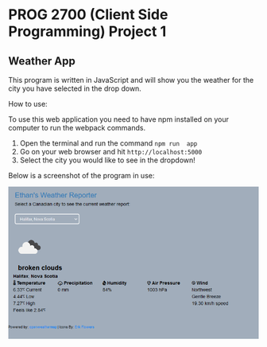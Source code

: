 # PROG 2700 (Client Side Programming) Project 1
## Weather App

This program is written in JavaScript and will show you the weather for the city you have selected in the drop down.

How to use:

To use this web application you need to have npm installed on your computer to run the webpack commands.
1. Open the terminal and run the command `npm run  app`
2. Go on your web browser and hit `http://localhost:5000`
3. Select the city you would like to see in the dropdown!

Below is a screenshot of the program in use:

![alt text](https://github.com/Trailblazer780/JavaScript-WeatherApp/blob/master/Images/Example1.PNG)

